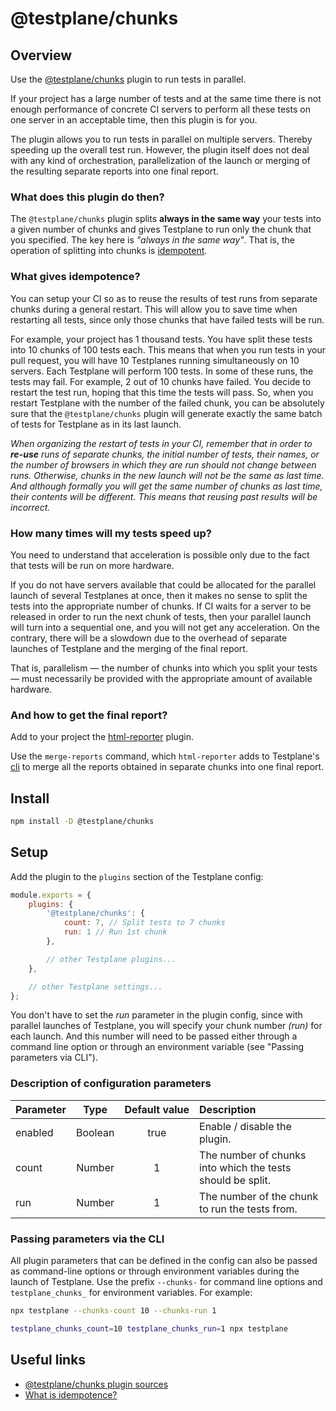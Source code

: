 # @testplane/chunks

## Overview

Use the [@testplane/chunks][@testplane/chunks] plugin to run tests in parallel.

If your project has a large number of tests and at the same time there is not enough performance of concrete CI servers to perform all these tests on one server in an acceptable time, then this plugin is for you.

The plugin allows you to run tests in parallel on multiple servers. Thereby speeding up the overall test run. However, the plugin itself does not deal with any kind of orchestration, parallelization of the launch or merging of the resulting separate reports into one final report.

### What does this plugin do then?

The `@testplane/chunks` plugin splits **always in the same way** your tests into a given number of chunks and gives Testplane to run only the chunk that you specified. The key here is _"always in the same way"_. That is, the operation of splitting into chunks is [idempotent][idempotence].

### What gives idempotence?

You can setup your CI so as to reuse the results of test runs from separate chunks during a general restart. This will allow you to save time when restarting all tests, since only those chunks that have failed tests will be run.

For example, your project has 1 thousand tests. You have split these tests into 10 chunks of 100 tests each. This means that when you run tests in your pull request, you will have 10 Testplanes running simultaneously on 10 servers. Each Testplane will perform 100 tests. In some of these runs, the tests may fail. For example, 2 out of 10 chunks have failed. You decide to restart the test run, hoping that this time the tests will pass. So, when you restart Testplane with the number of the failed chunk, you can be absolutely sure that the `@testplane/chunks` plugin will generate exactly the same batch of tests for Testplane as in its last launch.

_When organizing the restart of tests in your CI, remember that in order to **re-use** runs of separate chunks, the initial number of tests, their names, or the number of browsers in which they are run should not change between runs. Otherwise, chunks in the new launch will not be the same as last time. And although formally you will get the same number of chunks as last time, their contents will be different. This means that reusing past results will be incorrect._

### How many times will my tests speed up?

You need to understand that acceleration is possible only due to the fact that tests will be run on more hardware.

If you do not have servers available that could be allocated for the parallel launch of several Testplanes at once, then it makes no sense to split the tests into the appropriate number of chunks. If CI waits for a server to be released in order to run the next chunk of tests, then your parallel launch will turn into a sequential one, and you will not get any acceleration. On the contrary, there will be a slowdown due to the overhead of separate launches of Testplane and the merging of the final report.

That is, parallelism &mdash; the number of chunks into which you split your tests &mdash; must necessarily be provided with the appropriate amount of available hardware.

### And how to get the final report?

Add to your project the [html-reporter][html-reporter] plugin.

Use the `merge-reports` command, which `html-reporter` adds to Testplane's [cli][cli] to merge all the reports obtained in separate chunks into one final report.

## Install

```bash
npm install -D @testplane/chunks
```

## Setup

Add the plugin to the `plugins` section of the Testplane config:

```javascript
module.exports = {
    plugins: {
        '@testplane/chunks': {
            count: 7, // Split tests to 7 chunks
            run: 1 // Run 1st chunk
        },

        // other Testplane plugins...
    },

    // other Testplane settings...
};
```

You don't have to set the _run_ parameter in the plugin config, since with parallel launches of Testplane, you will specify your chunk number _(run)_ for each launch. And this number will need to be passed either through a command line option or through an environment variable (see "Passing parameters via CLI").

### Description of configuration parameters

| **Parameter** | **Type** | **Default&nbsp;value** | **Description** |
| :--- | :---: | :---: | :--- |
| enabled | Boolean | true | Enable / disable the plugin. |
| count | Number | 1 | The number of chunks into which the tests should be split. |
| run | Number | 1 | The number of the chunk to run the tests from. |

### Passing parameters via the CLI

All plugin parameters that can be defined in the config can also be passed as command-line options or through environment variables during the launch of Testplane. Use the prefix `--chunks-` for command line options and `testplane_chunks_` for environment variables. For example:

```bash
npx testplane --chunks-count 10 --chunks-run 1
```

```bash
testplane_chunks_count=10 testplane_chunks_run=1 npx testplane
```

## Useful links

* [@testplane/chunks plugin sources][@testplane/chunks]
* [What is idempotence?][idempotence]

[html-reporter]: https://github.com/gemini-testing/html-reporter
[@testplane/chunks]: https://github.com/gemini-testing/testplane-chunks
[cli]: https://en.wikipedia.org/wiki/Command-line_interface
[idempotence]: https://en.wikipedia.org/wiki/Idempotence
